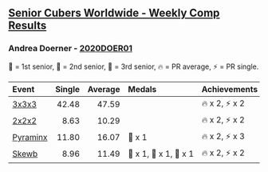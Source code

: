 <style>table {white-space: nowrap;}</style>
<link rel="stylesheet" type="text/css" href="/scw-comp/css/flags.css" />

## [Senior Cubers Worldwide - Weekly Comp Results](/scw-comp/results/)
### Andrea Doerner - [2020DOER01](https://www.worldcubeassociation.org/persons/2020DOER01)

<span style="white-space: nowrap;">🥇 = 1st senior</span>, <span style="white-space: nowrap;">🥈 = 2nd senior</span>, <span style="white-space: nowrap;">🥉 = 3rd senior</span>, <span style="white-space: nowrap;">🔥 = PR average</span>, <span style="white-space: nowrap;">⚡ = PR single</span>.

| Event | Single | Average | Medals | Achievements|
| :-- | --: | --: | :-- | :-- |
| [3x3x3](333.md) | 42.48 | 47.59 |  | 🔥 x 2, ⚡ x 2 |
| [2x2x2](222.md) | 8.63 | 10.29 |  | 🔥 x 2, ⚡ x 2 |
| [Pyraminx](pyram.md) | 11.80 | 16.07 | 🥉 x 1 | 🔥 x 2, ⚡ x 3 |
| [Skewb](skewb.md) | 8.96 | 11.49 | 🥇 x 1, 🥈 x 1, 🥉 x 1 | 🔥 x 2, ⚡ x 2 |

<!-- Global site tag (gtag.js) - Google Analytics -->
<script async src="https://www.googletagmanager.com/gtag/js?id=UA-86348435-3"></script>
<script>window.dataLayer = window.dataLayer || []; function gtag() {dataLayer.push(arguments);} gtag('js', new Date()); gtag('config', 'UA-86348435-3');</script>
